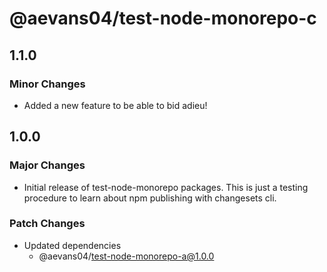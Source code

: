 # @aevans04/test-node-monorepo-c

## 1.1.0

### Minor Changes

- Added a new feature to be able to bid adieu!

## 1.0.0

### Major Changes

- Initial release of test-node-monorepo packages.
  This is just a testing procedure to learn about npm publishing with changesets cli.

### Patch Changes

- Updated dependencies
  - @aevans04/test-node-monorepo-a@1.0.0
